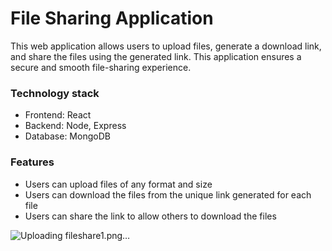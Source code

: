# File Sharing Application

This web application allows users to upload files, generate a download link, and share the files using the generated link. This application ensures a secure and smooth file-sharing experience.

### Technology stack
+ Frontend: React
+ Backend: Node, Express
+ Database: MongoDB

### Features
+ Users can upload files of any format and size
+ Users can download the files from the unique link generated for each file
+ Users can share the link to allow others to download the files

![Uploading fileshare1.png…]()



















